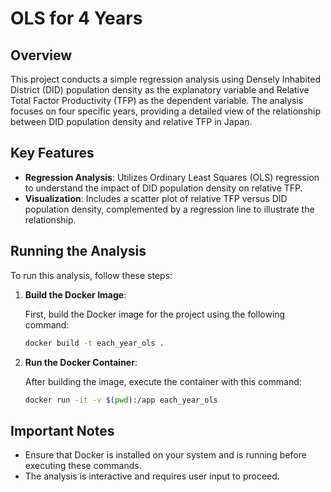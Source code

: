 # OLS for 4 Years

## Overview

This project conducts a simple regression analysis using Densely Inhabited District (DID) population density as the explanatory variable and Relative Total Factor Productivity (TFP) as the dependent variable. The analysis focuses on four specific years, providing a detailed view of the relationship between DID population density and relative TFP in Japan.

## Key Features

- **Regression Analysis**: Utilizes Ordinary Least Squares (OLS) regression to understand the impact of DID population density on relative TFP.
- **Visualization**: Includes a scatter plot of relative TFP versus DID population density, complemented by a regression line to illustrate the relationship.

## Running the Analysis

To run this analysis, follow these steps:

1. **Build the Docker Image**:
   
   First, build the Docker image for the project using the following command:

   ```bash
   docker build -t each_year_ols .
    ```

2. **Run the Docker Container**:

    After building the image, execute the container with this command:

    ```bash
    docker run -it -v $(pwd):/app each_year_ols
    ```

## Important Notes

- Ensure that Docker is installed on your system and is running before executing these commands.
- The analysis is interactive and requires user input to proceed.
